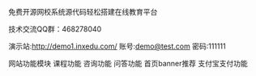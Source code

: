 免费开源网校系统源代码轻松搭建在线教育平台

技术交流QQ群：468278040

演示站:http://demo1.inxedu.com/
账号:demo@test.com
密码:111111

网站功能模块
课程功能
咨询功能
问答功能
首页banner推荐
支付宝支付功能
